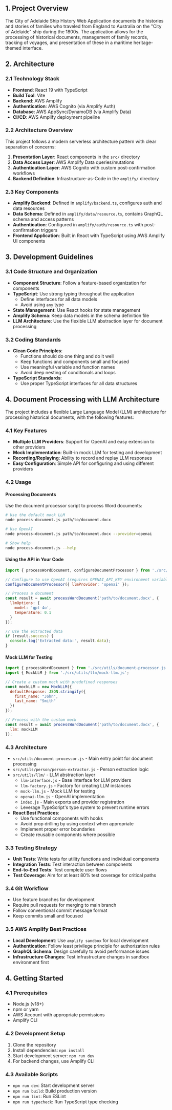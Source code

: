 ## 1. Project Overview

The City of Adelaide Ship History Web Application documents the histories and stories of families who traveled from England to Australia on the "City of Adelaide" ship during the 1800s. The application allows for the processing of historical documents, management of family records, tracking of voyages, and presentation of these in a maritime heritage-themed interface.

## 2. Architecture

### 2.1 Technology Stack

- **Frontend**: React 19 with TypeScript
- **Build Tool**: Vite
- **Backend**: AWS Amplify
- **Authentication**: AWS Cognito (via Amplify Auth)
- **Database**: AWS AppSync/DynamoDB (via Amplify Data)
- **CI/CD**: AWS Amplify deployment pipeline

### 2.2 Architecture Overview

This project follows a modern serverless architecture pattern with clear separation of concerns:

1. **Presentation Layer**: React components in the `src/` directory
2. **Data Access Layer**: AWS Amplify Data queries/mutations
3. **Authentication Layer**: AWS Cognito with custom post-confirmation workflows
4. **Backend Definition**: Infrastructure-as-Code in the `amplify/` directory

### 2.3 Key Components

- **Amplify Backend**: Defined in `amplify/backend.ts`, configures auth and data resources
- **Data Schema**: Defined in `amplify/data/resource.ts`, contains GraphQL schema and access patterns
- **Authentication**: Configured in `amplify/auth/resource.ts` with post-confirmation triggers
- **Frontend Application**: Built in React with TypeScript using AWS Amplify UI components

## 3. Development Guidelines

### 3.1 Code Structure and Organization

- **Component Structure**: Follow a feature-based organization for components
- **TypeScript**: Use strong typing throughout the application
  - Define interfaces for all data models
  - Avoid using `any` type
- **State Management**: Use React hooks for state management
- **Amplify Schema**: Keep data models in the schema definition file
- **LLM Architecture**: Use the flexible LLM abstraction layer for document processing

### 3.2 Coding Standards

- **Clean Code Principles**:
  - Functions should do one thing and do it well
  - Keep functions and components small and focused
  - Use meaningful variable and function names
  - Avoid deep nesting of conditionals and loops
- **TypeScript Standards**:
  - Use proper TypeScript interfaces for all data structures

## 4. Document Processing with LLM Architecture

The project includes a flexible Large Language Model (LLM) architecture for processing historical documents, with the following features:

### 4.1 Key Features

- **Multiple LLM Providers**: Support for OpenAI and easy extension to other providers
- **Mock Implementation**: Built-in mock LLM for testing and development
- **Recording/Replaying**: Ability to record and replay LLM responses
- **Easy Configuration**: Simple API for configuring and using different providers

### 4.2 Usage

#### Processing Documents

Use the document processor script to process Word documents:

```bash
# Use the default mock LLM
node process-document.js path/to/document.docx

# Use OpenAI
node process-document.js path/to/document.docx --provider=openai

# Show help
node process-document.js --help
```

#### Using the API in Your Code

```javascript
import { processWordDocument, configureDocumentProcessor } from './src/utils/document-processor.js';

// Configure to use OpenAI (requires OPENAI_API_KEY environment variable)
configureDocumentProcessor({ llmProvider: 'openai' });

// Process a document
const result = await processWordDocument('path/to/document.docx', {
  llmOptions: {
    model: 'gpt-4o',
    temperature: 0.1
  }
});

// Use the extracted data
if (result.success) {
  console.log('Extracted data:', result.data);
}
```

#### Mock LLM for Testing

```javascript
import { processWordDocument } from './src/utils/document-processor.js';
import { MockLLM } from './src/utils/llm/mock-llm.js';

// Create a custom mock with predefined responses
const mockLLM = new MockLLM({
  defaultResponse: JSON.stringify({
    first_name: "John",
    last_name: "Smith"
  })
});

// Process with the custom mock
const result = await processWordDocument('path/to/document.docx', {
  llm: mockLLM
});
```

### 4.3 Architecture

- `src/utils/document-processor.js` - Main entry point for document processing
- `src/utils/person/person-extractor.js` - Person extraction logic
- `src/utils/llm/` - LLM abstraction layer
  - `llm-interface.js` - Base interface for LLM providers
  - `llm-factory.js` - Factory for creating LLM instances
  - `mock-llm.js` - Mock LLM for testing
  - `openai-llm.js` - OpenAI implementation
  - `index.js` - Main exports and provider registration
  - Leverage TypeScript's type system to prevent runtime errors
- **React Best Practices**:
  - Use functional components with hooks
  - Avoid prop drilling by using context when appropriate
  - Implement proper error boundaries
  - Create reusable components where possible

### 3.3 Testing Strategy

- **Unit Tests**: Write tests for utility functions and individual components
- **Integration Tests**: Test interaction between components
- **End-to-End Tests**: Test complete user flows
- **Test Coverage**: Aim for at least 80% test coverage for critical paths

### 3.4 Git Workflow

- Use feature branches for development
- Require pull requests for merging to main branch
- Follow conventional commit message format
- Keep commits small and focused

### 3.5 AWS Amplify Best Practices

- **Local Development**: Use `amplify sandbox` for local development
- **Authentication**: Follow least privilege principle for authorization rules
- **GraphQL Schema**: Design carefully to avoid performance issues
- **Infrastructure Changes**: Test infrastructure changes in sandbox environment first

## 4. Getting Started

### 4.1 Prerequisites

- Node.js (v18+)
- npm or yarn
- AWS Account with appropriate permissions
- Amplify CLI

### 4.2 Development Setup

1. Clone the repository
2. Install dependencies: `npm install`
3. Start development server: `npm run dev`
4. For backend changes, use Amplify CLI

### 4.3 Available Scripts

- `npm run dev`: Start development server
- `npm run build`: Build production version
- `npm run lint`: Run ESLint
- `npm run typecheck`: Run TypeScript type checking

